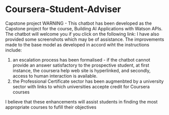# Coursera-Student-Adviser
Capstone project
WARNING - This chatbot has been developed as the Capstone project for the course, Building AI Applications with Watson APIs.
The chatbot will welcome you if you click on the following link:
I have also provided some screenshots which may be of assistance.
The improvements made to the base model as developed in accord wiht the instructions include:
1. an escalation process has been formalised - if the chatbot cannot provide an answer satisfactory to the prospective student, at first instance, the coursera help web site is hyperlinked, and secondly, access to human interaction is available.
2. the Professional Certificate sector has been augmenbted by a university sector with links to which universities accepte credit for Coursera courses

I believe that these enhancements will assist students in finding the most appropriate courses to fufill their objectives
